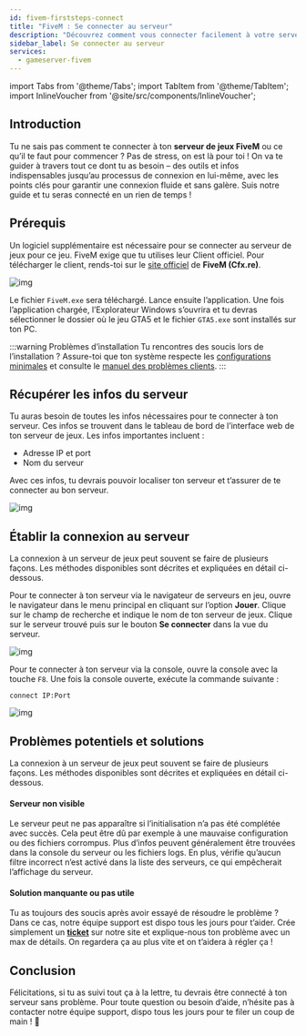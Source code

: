 ```yaml
---
id: fivem-firststeps-connect
title: "FiveM : Se connecter au serveur"
description: "Découvrez comment vous connecter facilement à votre serveur FiveM et assurez une expérience de jeu fluide grâce à des conseils et astuces essentiels → En savoir plus maintenant"
sidebar_label: Se connecter au serveur
services:
  - gameserver-fivem
---
```


import Tabs from '@theme/Tabs';
import TabItem from '@theme/TabItem';
import InlineVoucher from '@site/src/components/InlineVoucher';


## Introduction
Tu ne sais pas comment te connecter à ton **serveur de jeux FiveM** ou ce qu’il te faut pour commencer ? Pas de stress, on est là pour toi ! On va te guider à travers tout ce dont tu as besoin – des outils et infos indispensables jusqu’au processus de connexion en lui-même, avec les points clés pour garantir une connexion fluide et sans galère. Suis notre guide et tu seras connecté en un rien de temps !

<InlineVoucher />


## Prérequis

Un logiciel supplémentaire est nécessaire pour se connecter au serveur de jeux pour ce jeu. FiveM exige que tu utilises leur Client officiel. Pour télécharger le client, rends-toi sur le [site officiel](https://fivem.net/) de **FiveM (Cfx.re)**. 

![img](https://screensaver01.zap-hosting.com/index.php/s/Li9iCjESkpzdAP4/download)

Le fichier `FiveM.exe` sera téléchargé. Lance ensuite l’application. Une fois l’application chargée, l’Explorateur Windows s’ouvrira et tu devras sélectionner le dossier où le jeu GTA5 et le fichier `GTA5.exe` sont installés sur ton PC.  



:::warning Problèmes d’installation
Tu rencontres des soucis lors de l’installation ? Assure-toi que ton système respecte les [configurations minimales](https://docs.fivem.net/docs/client-manual/system-requirements/) et consulte le [manuel des problèmes clients](https://docs.fivem.net/docs/support/client-issues/).
:::



## Récupérer les infos du serveur

Tu auras besoin de toutes les infos nécessaires pour te connecter à ton serveur. Ces infos se trouvent dans le tableau de bord de l’interface web de ton serveur de jeux. Les infos importantes incluent :

- Adresse IP et port
- Nom du serveur

Avec ces infos, tu devrais pouvoir localiser ton serveur et t’assurer de te connecter au bon serveur.

![img](https://screensaver01.zap-hosting.com/index.php/s/yRMWxYtmWF7Xwxe/preview)

## Établir la connexion au serveur

La connexion à un serveur de jeux peut souvent se faire de plusieurs façons. Les méthodes disponibles sont décrites et expliquées en détail ci-dessous.

<Tabs>
    <TabItem value="connect_solution_server_browser_ingame" label="Navigateur de serveurs (en jeu)" default>

Pour te connecter à ton serveur via le navigateur de serveurs en jeu, ouvre le navigateur dans le menu principal en cliquant sur l’option **Jouer**. Clique sur le champ de recherche et indique le nom de ton serveur de jeux. Clique sur le serveur trouvé puis sur le bouton **Se connecter** dans la vue du serveur. 

![img](https://screensaver01.zap-hosting.com/index.php/s/qzW3DkWTjASeXqG/download)

</TabItem>



<TabItem value="connect_solution3" label="Console (en jeu)">

Pour te connecter à ton serveur via la console, ouvre la console avec la touche `F8`. Une fois la console ouverte, exécute la commande suivante : 

```
connect IP:Port
```

![img](https://screensaver01.zap-hosting.com/index.php/s/n864XaxYmG5fSGi/preview)

</TabItem>
</Tabs>



## Problèmes potentiels et solutions

La connexion à un serveur de jeux peut souvent se faire de plusieurs façons. Les méthodes disponibles sont décrites et expliquées en détail ci-dessous.

#### Serveur non visible

Le serveur peut ne pas apparaître si l’initialisation n’a pas été complétée avec succès. Cela peut être dû par exemple à une mauvaise configuration ou des fichiers corrompus. Plus d’infos peuvent généralement être trouvées dans la console du serveur ou les fichiers logs. En plus, vérifie qu’aucun filtre incorrect n’est activé dans la liste des serveurs, ce qui empêcherait l’affichage du serveur. 



#### Solution manquante ou pas utile

Tu as toujours des soucis après avoir essayé de résoudre le problème ? Dans ce cas, notre équipe support est dispo tous les jours pour t’aider. Crée simplement un **[ticket](https://zap-hosting.com/en/customer/support/)** sur notre site et explique-nous ton problème avec un max de détails. On regardera ça au plus vite et on t’aidera à régler ça !

## Conclusion

Félicitations, si tu as suivi tout ça à la lettre, tu devrais être connecté à ton serveur sans problème. Pour toute question ou besoin d’aide, n’hésite pas à contacter notre équipe support, dispo tous les jours pour te filer un coup de main ! 🙂




<InlineVoucher />